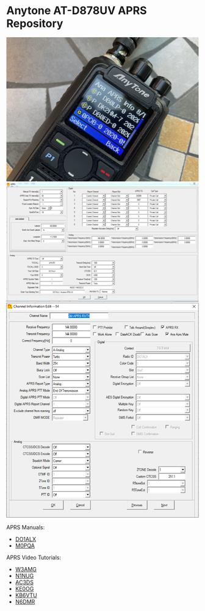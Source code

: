 # Anytone AT-D878UV APRS Repository

<img src="001.jpg"/>          
<img src="002.png"/>          
<img src="003.png"/>

APRS Manuals:
- [DO1ALX](https://do1alx.de/2021/getting-analog-aprs-to-work-on-an-anytone-at-878uv-and-at-878uvii/)
- [M0PQA](https://www.m0pqa.com/2020/05/making-aprs-work-on-anytone-at-d878uv.html)

APRS Video Tutorials:
- [W3AMG](https://www.youtube.com/watch?v=x3I-FKaE1ZU)
- [N1NUG](https://www.youtube.com/watch?v=Kvjbw1QNxpA)
- [AC3DS](https://www.youtube.com/watch?v=RfjIa7zu0Mg)
- [KE0OG](https://www.youtube.com/watch?v=MjnmOmSdqVU)
- [KB6VTU](https://www.youtube.com/watch?v=ObsXEYypyl0)
- [N6DMR](https://www.youtube.com/watch?v=gohiZ4or81s)
